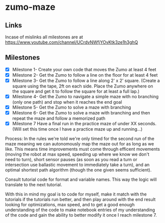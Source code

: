 # zumo-maze

## Links
Incase of mislinks all milestones are at https://www.youtube.com/channel/UCrdvNWfjYOvKtk3ze1h3ghQ

## Milestones
- [x] Milestone 1- Create your own code that moves the Zumo at least 4 feet
- [x] Milestone 2- Get the Zumo to follow a line on the floor for at least 4 feet
- [x] Milestone 3- Get the Zumo to follow a line along 2' x 2' square. (Create a square using the tape, 2ft on each side. Place the Zumo anywhere on the square and get it to follow the square for at least a full lap.)
- [x] Milestone 4- Get the Zumo to navigate a simple maze with no branching (only one path) and stop when it reaches the end goal
- [x] Milestone 5- Get the Zumo to solve a maze with branching
- [x] Milestone 6- Get the Zumo to solve a maze with branching and then repeat the maze and follow a memorized path
- [x] Milestone 7 Have a final run in the practice maze of under XX seconds. (Will set this time once I have a practice maze up and running...)

Process:
In the rules we're told we're only timed for the second run of the maze meaning we can autonomously map the maze out for as long as we like. This means time improvements must come through efficent movements (moving the robot at max speed, speeding up where we know we don't need to turn), short sensor pauses (as soon as you read a turn or intersection use ballastic movement to immediately take a turn), and an optimal shortest path algorithm (though the one given seems sufficient).

Consult tutorial code for format and variable names. This way the logic will translate to the next tutorial.

With this in mind my goal is to code for myself, make it match with the tutorials if the tutorials run better, and then play around with the end result looking for optimizations, max speed, and to get a good enough understanding of the code to make notebook entries of my understanding of the code and gain the ability to better modify it once I reach milestone 7.
